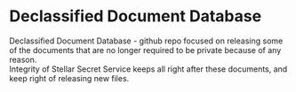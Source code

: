 # Declassified Document Database
Declassified Document Database - github repo focused on releasing some of the documents that are no longer required to be private because of any reason.  
Integrity of Stellar Secret Service keeps all right after these documents, and keep right of releasing new files.
